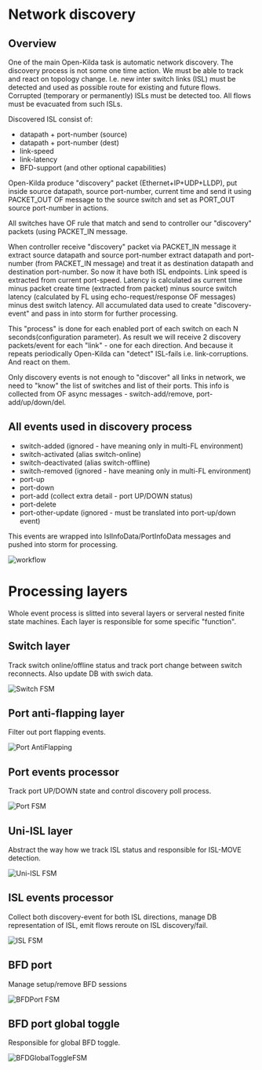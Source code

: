 # Network discovery

## Overview
One of the main Open-Kilda task is automatic network discovery. The discovery 
process is not some one time action. We must be able to track and react on
topology change. I.e. new inter switch links (ISL) must be detected and used 
as possible route for existing and future flows. Corrupted (temporary or
permanently) ISLs must be detected too. All flows must be evacuated from such
ISLs.

Discovered ISL consist of:
* datapath + port-number (source)
* datapath + port-number (dest)
* link-speed
* link-latency
* BFD-support (and other optional capabilities)

Open-Kilda produce "discovery" packet (Ethernet+IP+UDP+LLDP), put inside source
datapath, source port-number, current time and send it using PACKET_OUT OF
message to the source switch and set as PORT_OUT source port-number in actions.

All switches have OF rule that match and send to controller our "discovery"
packets (using PACKET_IN message.

When controller receive "discovery" packet via PACKET_IN message it extract
source datapath and source port-number extract datapath and port-number 
(from PACKET_IN message) and treat it as destination datapath and destination
port-number. So now it have both ISL endpoints. Link speed is extracted from
current port-speed. Latency is calculated as current time minus packet create
time (extracted from packet) minus source switch latency (calculated by FL
using echo-request/response OF messages) minus dest switch latency. All
accumulated data used to create "discovery-event" and pass in into storm for
further processing.

This "process" is done for each enabled port of each switch on each N 
seconds(configuration parameter). As result we will receive 2 discovery
packets/event for each "link" - one for each direction. And because it repeats
periodically Open-Kilda can "detect" ISL-fails i.e. link-corruptions. And react
on them.

Only discovery events is not enough to "discover" all links in network, we need
to "know" the list of switches and list of their ports. This info is collected
from OF async messages - switch-add/remove, port-add/up/down/del.

## All events used in discovery process
* switch-added (ignored - have meaning only in multi-FL environment)
* switch-activated (alias switch-online)
* switch-deactivated (alias switch-offline)
* switch-removed (ignored - have meaning only in multi-FL environment)
* port-up
* port-down
* port-add (collect extra detail - port UP/DOWN status)
* port-delete
* port-other-update (ignored - must be translated into port-up/down event)

This events are wrapped into IslInfoData/PortInfoData messages and pushed into
storm for processing.

![workflow](workflow.png)

# Processing layers

Whole event process is slitted into several layers or serveral nested finite
state machines. Each layer is responsible for some specific "function".

## Switch layer
Track switch online/offline status and track port change between switch reconnects.
Also update DB with swich data.

![Switch FSM](switch-FSM.png)

## Port anti-flapping layer
Filter out port flapping events.

![Port AntiFlapping](AF-FSM.png)

## Port events processor
Track port UP/DOWN state and control discovery poll process.
 
![Port FSM](port-FSM.png)

## Uni-ISL layer
Abstract the way how we track ISL status and responsible for ISL-MOVE detection.

![Uni-ISL FSM](uni-isl-FSM.png)

## ISL events processor
Collect both discovery-event for both ISL directions, manage DB representation of
ISL, emit flows reroute on ISL discovery/fail.

![ISL FSM](ISL-FSM.png)

## BFD port
Manage setup/remove BFD sessions

![BFDPort FSM](bfd-port-FSM.png)

## BFD port global toggle
Responsible for global BFD toggle.

![BFDGlobalToggleFSM](bfd-global-toggle.png)
